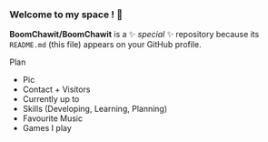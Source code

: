 ### Welcome to my space ! 👋


**BoomChawit/BoomChawit** is a ✨ _special_ ✨ repository because its `README.md` (this file) appears on your GitHub profile.

Plan

- Pic
- Contact + Visitors
- Currently up to
- Skills (Developing, Learning, Planning)
- Favourite Music
- Games I play

